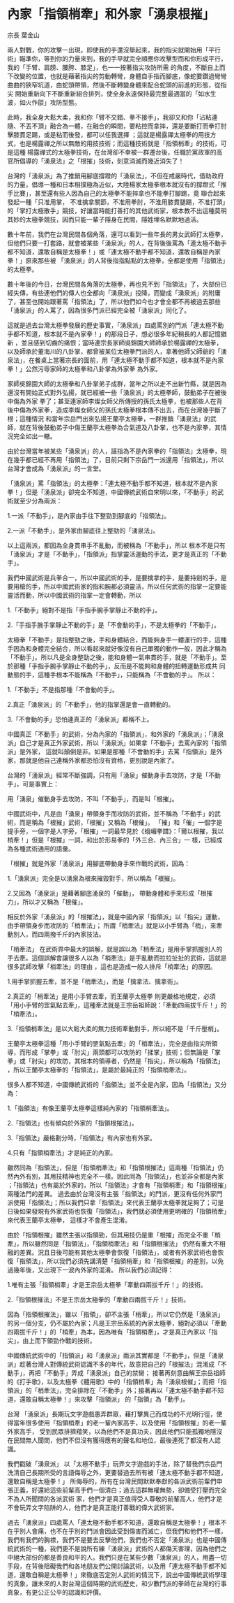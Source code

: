 # 內家「指領梢牽」和外家「湧泉根摧」

宗長
葉金山

兩人對戰，你的攻擊一出現，即使我的手還沒舉起來，我的指尖就開始用「平行術」瞄準你，等到你的力量來到，我的手早就完全順應你攻擊型而和你形成平行，我的「手臂、肩膀、腰胯、膝足」，也一一按著指尖攻防所需 的角度，不斷自上而下改變的位置，也就是藉著指尖的剪動轉彎，身體自手指而腳底，像蛇要鑽過彎彎曲曲的狹窄坑道，由蛇頭帶領，然後不斷轉變身體來配合蛇頭的前進的形態，從指尖 開始重新向下不斷重新組合排列，使全身永遠保持最完整最適當的「如水生波，如火作燄」攻防型態。

此時，我全身大鬆大柔，我和你「臂不交錯、拳不接手」，我卻又和你「沾粘連隨、不丟不頂」融合為一體，在融合的瞬間，要粘控而拿摔，還是要斷打而拳打肘擊膝貫足踢，或是粘而後發，都可以任我選擇 ；這就是楊露禪太極拳的用技方式，也是楊露禪之所以無敵的用技技術；而這種技術就是「指領梢牽」的技術，可是這種 楊露禪式的太極拳技術，在台灣卻不幸被一群遷台後，任職於黨政軍的高官所倡導的「湧泉法」之「根摧」技術，刻意消滅而幾近消失了！

台灣的「湧泉派」為了推銷用腳底撐蹬的「湧泉法」，不但在戒嚴時代，借助政府的力量，倡導一種和日本相撲極為近似，大陸楊家太極拳根本就沒有的撐蹬式「推手比賽」，甚至還有些人因為自己的太極拳不能摔拿也不能拳打腳踢，竟 聯合起來發起一種「只准用掌， 不准擒拿關節，不准用拳肘，不淮用膝貫腿踢，不准打頭」的「掌打太極散手」競技，好讓當時能打善打的其他武術家，根本教不出這種莫明其妙的太極拳競技，因而只能一輩子隱身在民間，隱姓埋名默默地過活。

數十年前，我們在台灣民間各個角落，還可以看到一些年長的男女武師打太極拳，但他們只要一打套路，就會被某些「湧泉派」的人，在背後後罵為「連太極不動手都不知道，還敢自稱是太極拳！」或「連太極不動手都不知道，還敢自稱是內家拳！」原來那些被 「湧泉派」的人背後指指點點的太極拳，全都是使用「指領法」的太極拳。

數十年後的今日，台灣民間各角落的太極拳，再也見不到「指領法」了，大部份已經失傳，有些連他們的傳人也全都向「湧泉派」投降，而變成「湧泉派」的附庸 了，甚至也開始跟著罵「指領法」了，所以他們如今也才會全都不再被過去那些「湧泉派」的人罵了，因為很多門派已經完全被「湧泉派」同化了。

這就是過去台灣太極拳發展的歷史事實，「湧泉派」四處罵別的門派「連太極不動手都不知道，根本就不是內家拳！」的那段日子，想必很多年紀稍長的人都記憶猶新 ，並且感到切齒的痛恨；當時連宗長家師吳錦園大師師承於楊露禪的太極拳，以及師承於董海川的八卦掌，都曾被某位太極拳門派的人，拿著他師父師爺的「湧泉法」，在餐桌上當著宗長的面前，用「連太極不動手都不知道，根本就不是內家拳！」公然污辱家師的太極拳和八卦掌為外家拳 為外家。

家師吳錦園大師的太極拳和八卦掌弟子成群，當年之所以走不出新竹縣，就是因為還沒有開始正式對外弘揚，就已經被一些「湧泉派」的太極拳師，鼓動弟子在被後中傷為外家 拳了；甚至連家師李燦女師父所傳授的孫氏太極拳，也被那些人在背後中傷為外家拳，造成李燦女師父的孫氏太極拳根本傳不出去，而在台灣幾乎斷了根；這種情況 和當年宗岳門出來弘揚王蘭亭太極拳，一群推銷「湧泉法」的武師，就在背後鼓動弟子中傷王蘭亭太極拳為合氣道及八卦掌，也不是內家拳，其情況完全如出一轍。

由於台灣當年被某些「湧泉派」的人，誣指為不是內家拳的「指領法」太極拳，現在幾乎都已經不再用「指領法」了，目前只剩下宗岳門一派還用「指領法」，所以台灣才會成為「湧泉派」的一言堂。

「湧泉派」罵「指領法」的太極拳：「連太極不動手都不知道，根本就不是內家拳！」但是「湧泉派」卻完全不知道，中國傳統武術自宋明以來，「不動手」的武術就至少分為兩派：

1.一派「不動手」，是內家由手往下整勁到腳底的「指領法」。

2.一派「不動手」，是外家由腳底往上整勁的「湧泉法」。

以上這兩派，都因為全身貫串手不亂動，而被稱為「不動手」，所以 根本不是只有「湧泉派」才是「不動手」，「指領派」指掌靈活運動的手法，更才是真正的「不動手」。

我們中國武術是兵拳合一，所以中國武術的手，是要擒拿的手，是要持劍的手，是要用槍的手，所以中國武術家的指和腕都必須靈活，所以任何武術的指掌一定要能靈活而動，所以中國武術的指掌一定會轉動，所以

1.「不動手」絕對不是指「手指手腕手掌靜止不動的手」。

2.「手指手腕手掌靜止不動的手」是「不會動的手」，不是太極拳的「不動手」。

太極拳「不動手」是指整勁之後，手和身體結合，而能夠身手一體運行的手，這種手因為和身體完全結合，所以看起來就好像沒有自己單獨的動作一般，因此才稱為 「不動手」。所以凡是全身整勁之後，能和身體一氣串貫的手，就是「不動手」。至於那種「手指手腕手掌靜止不動的手」，反而是不能夠和身體的扭轉運動形成共 同動態的手，這種手根本不能稱為「不動手」，只能稱為「不會動的手」。 所以：

1.「不動手」不是指那種「不會動的手」。

2.真正「湧泉派」的「不動手」，他的指掌還是會一直轉動的。

3.「不會動的手」恐怕連真正的「湧泉派」都稱不上。

中國真正「不動手」的武術，分為內家的「指領派」，和外家的「湧泉派」；「湧泉派」自己才是真正外家武術，所以「湧泉派」如果拿「不動手」去罵內家的「指領派」是外家， 這就叫顛倒是非。如果是那種「不會動的手」去罵「指領派」是外家，那就是他自己連稱外家都恐怕沒有資格，更別說是內家了。

台灣的「湧泉派」經常不斷強調，只有用「湧泉」催動身手去攻防，才是「不動手」，可是事實上：

 

用「湧泉」催動身手去攻防，不叫「不動手」，而是叫「根摧」。

 

中國武術中，凡是由「湧泉」帶領身手而攻防的武術，並不稱為「不動手」的武術，而是稱為「根摧」武術，「根摧」又稱為「根催」。 「摧」和「催」一個字是提手旁，一個字是人字旁，「根摧」一詞最早見於《蛾嵋拳譜》：「爾以根摧，我以梢牽！」但是「根摧」一詞，和出於形易拳的「外三合、內三合」一 樣，已經成為各種武術通用的語彙。

「根摧」就是外家「湧泉派」用腳底帶動身手來作戰的武術，因為：

1.「湧泉派」完全是以湧泉為根來摧毀對手，所以稱為「根摧」。

2.又因為「湧泉派」是藉著腳底湧泉的「催動」， 帶動身體和手來形成「根摧力」，所以才又稱為「根催」。

相反於外家「湧泉派」的「根摧法」，就是中國內家「指領派」以「指尖」運動，由手帶領身步而攻防的「梢牽法」； 所謂「梢牽法」就是以小手臂為「梢」，來牽動別人，而四兩撥千斤的內家技法。

「梢牽法」 在武術界中最大的誤解，就是誤以為「梢牽法」是用手掌抓握別人的手去牽。這個誤解會讓很多人以為「梢牽法」是手亂動而拉拉扯扯的武術，這就是很多武師攻擊「梢牽法」的理由 ，這也是造成一般人排斥「梢牽法」的原因。

1.用手掌抓握去牽，並不是「梢牽法」，而是「擒拿法、擒拿術」。

2.真正的「梢牽法」是用小手臂去牽，而王蘭亭太極拳 則更嚴格地規定，必須「用小手臂的罡氣點去牽」，這種牽法就是王宗岳祖師說：「牽動四兩拔千斤！」的「梢牽法」。

3.「指領梢牽法」是以大鬆大柔的無力技術牽動對手，所以絕不是「千斤壓梢」。

王蘭亭太極拳這種「用小手臂的罡氣點去牽」的「梢牽法」，完全是由指尖所領導，而形成「掌拳」或「肘尖」兩頭都可以攻防的「揉掌」技術；但無論是「掌拳」或「肘尖」的攻防，其根本的領導者，仍然是「指尖」，所以稱為「指領法」 ，所以王蘭亭太極拳的「指領法」，是屬於最純正的「指領梢牽法」。

很多人都不知道，中國傳統武術的「指領法」並不全是內家，因為「指領法」又分為：

1.「指領法」有像王蘭亭太極拳這樣純內家的「指領梢牽法」。

2.「指領法」也有傾向於外家的「指領根摧法」。

3.「指領法」嚴格劃分時，「指領法」有內家也有外家。

4.只有「指領梢牽法」才是純正的內家。

雖然同為「指領法」，但是「指領梢牽法」和「指領根摧法」這兩種「指領法」仍然內外有別，其用技精神也完全不一樣。因此同為「指領法」，也並非全都是內家 ；「指領法」也有屬於外家的，所以「指領法」才會有「指領梢牽」和「指領根摧」兩種法門的差異。
過去由於台灣沒有主張「指領法」的門派，更沒有任何外家門派使用「指領法」；所以我們只拿「指領法」來代表王蘭亭太極拳就足夠了；可是日後如果發現有外家武術也恢復「指領法」，我們就必須使用更明確的「指領梢牽」來代表王蘭亭太極拳， 這樣才不會產生混淆。

由於「指領根摧」雖然主張以指領勁，但其用技仍是重「根摧」而完全不重「梢牽」，所以雖然同是「指領法」，「指領梢牽法」和「指領根摧法」 仍然有重大不相融的差異。況且日後可能有其他太極拳會恢復「指領法」，或者有外家武術也會恢復「指領法」，所以我們必須先講清楚「指領梢牽」和「指領根摧」的差別，以免過幾年後，又出現下一波內外家的混淆。 所以我們必須記得：

1.唯有主張「指領梢牽」才是王宗岳太極拳「牽動四兩拔千斤！」的技術。

2.「指領根摧法」不是王宗岳太極拳的「牽動四兩拔千斤！」技術。

因為「指領根摧法」，雖以「指領」，卻不主張「梢牽」，所以它仍然是「湧泉派」的另一個分支，仍不屬於內家；凡是王宗岳系統的內家太極拳，絕對必須以「牽動四兩拔千斤！」的「梢牽」為本，因為唯有「指領梢牽」，才是真正內家以「指尖」，由上而下領勁作戰的技術。

中國傳統武術中的「指領派」和「湧泉派」兩派其實都是「不動手」，但是「湧泉派」趁著台灣人對傳統武術認識不多的年代，故意把自己的「根摧法」混淆成「不動手」，再把「不動手」弄成「湧泉派」自己的禁臠； 接著再刻意曲解王宗岳祖師的《打手歌》，以及太極拳《體用歌》中的「指領梢牽」為「湧泉根催」；而把「指領派」的「梢牽法」，完全排除在「不動手」外；接著再以「連太極不動手都不知道，還敢自稱太極拳！」來攻擊「指領派」 的「指領」為「動手」。

台灣 「湧泉派」長期玩文字遊戲愚弄群眾，藉打擊異己而成功的不光明行徑，使得當年很多使用「指領梢牽」的老一輩內家高手，以及使用「指領根摧」的老一輩外家高手， 受到民眾排擠羶笑，以為他們不是真功夫，因此他們只能孤獨地隱沒在民間無人聞問，他們不但沒有獲得應有的聲名和地位，最後連死了都沒有人認識。

我們戳破「湧泉派」 以「太極不動手」玩弄文字遊戲的手法，除了替我們宗岳門洗清自己長期所受的言語侮辱之外，更要替過去所有被「連太極不動手都不知道，還敢自稱是太極拳！」 所侮辱的，所有在台灣民間默默奉獻的各派武術前輩們申張正義，好還給這些前輩高手們一個清白；過去這群無權無勢，卻備受打壓而完全不為人所聞問的各派武術 家，他們才是真正值得受人尊敬的前輩高人，他們才是不會玩弄文字陷阱的人，他們才是真正能打善戰的偉大武術家。

過去「湧泉派」四處罵人「連太極不動手都不知道，還敢自稱是太極拳！」根本不在乎別人會痛，也不在乎別的門派會因此受到傷害而滅亡，但我們和他們不一樣， 我們有我們的胸襟，我們不是要去反擊他們，我們也不否定「湧泉派」也是中國傳統武術的一種，我們更不是說所有練「湧泉派」武術的人都傷天害理，因為他們之 中絕大部份的都是善良和平的人。我們只是在某些少數「湧泉派」的人，用盡一切手段，在背後阻礙我們和各地朋友們公開討論武術，以及用「連太極不動手都不知 道，還敢自稱是太極拳！」來徹底否定別人武術的情況下，說出中國傳統武術學理的真象，讓未來的人對台灣這個時期的武術歷史，和少數門派的拳師在台灣的行事 真象，有更公正公平的認識和評價。